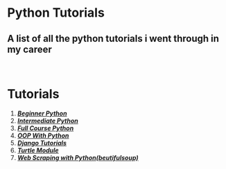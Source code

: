 # **Python Tutorials**

## A list of all the python tutorials i went through in my career

<br/>

# **Tutorials**

1. [**_Beginner Python_**](https://github.com/axense234/Python-Tutorials/tree/master/Beginner%20Python)
1. [**_Intermediate Python_**](https://github.com/axense234/Python-Tutorials/tree/master/Intermediate%20Python)
1. [**_Full Course Python_**](https://github.com/axense234/Python-Tutorials/tree/master/Python%20Full%20Course)
1. [**_OOP With Python_**](https://github.com/axense234/Python-Tutorials/tree/master/OOP%20with%20Python)
1. [**_Django Tutorials_**](https://github.com/axense234/Python-Tutorials/tree/master/Django%20Tutorials)
1. [**_Turtle Module_**](<https://github.com/axense234/Python-Tutorials/tree/master/Turtle%20Module(GUI)>)
1. [**_Web Scraping with Python(beutifulsoup)_**](https://github.com/axense234/Python-Tutorials/tree/master/Web%20Scraping%20with%20Python)
